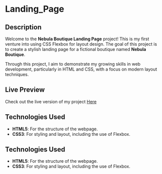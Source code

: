 # Landing_Page
## Description
Welcome to the **Nebula Boutique Landing Page** project! This is my first venture into using CSS Flexbox for layout design. The goal of this project is to create a stylish landing page for a fictional boutique named **Nebula Boutique**. 


Through this project, I aim to demonstrate my growing skills in web development, particularly in HTML and CSS, with a focus on modern layout techniques.


## Live Preview
Check out the live version of my project [Here](https://sebas2426.github.io/Landing_Page/)


## Technologies Used
- **HTML5**: For the structure of the webpage.
- **CSS3**: For styling and layout, including the use of Flexbox.


## Technologies Used
- **HTML5**: For the structure of the webpage.
- **CSS3**: For styling and layout, including the use of Flexbox.
